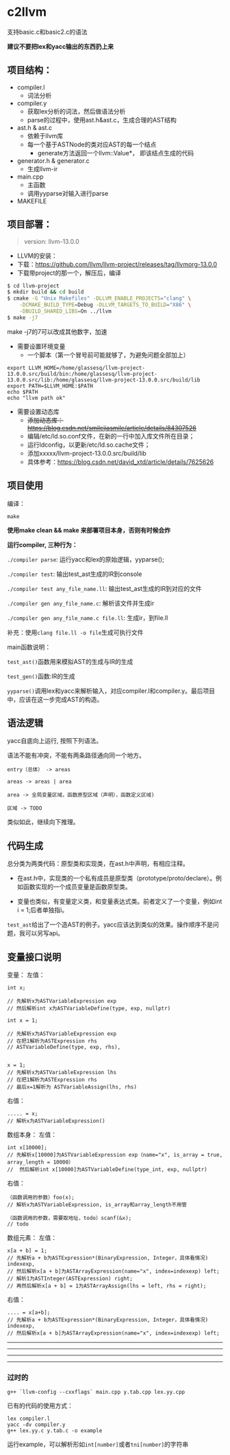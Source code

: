 # c2llvm

支持basic.c和basic2.c的语法

__建议不要把lex和yacc输出的东西扔上来__

## 项目结构：
- compiler.l
  - 词法分析
- compiler.y
  - 获取lex分析的词法，然后做语法分析
  - parse的过程中，使用ast.h&ast.c，生成合理的AST结构
- ast.h & ast.c
  - 依赖于llvm库
  - 每一个基于ASTNode的类对应AST的每一个结点
    - generate方法返回一个llvm::Value*， 即该结点生成的代码
- generator.h & generator.c
  - 生成llvm-ir
- main.cpp
  - 主函数
  - 调用yyparse对输入进行parse
- MAKEFILE

## 项目部署：
> version: llvm-13.0.0

- LLVM的安装：
- 下载：https://github.com/llvm/llvm-project/releases/tag/llvmorg-13.0.0
- 下载带project的那一个，解压后，编译
```sh
$ cd llvm-project
$ mkdir build && cd build
$ cmake -G "Unix Makefiles" -DLLVM_ENABLE_PROJECTS="clang" \
    -DCMAKE_BUILD_TYPE=Debug -DLLVM_TARGETS_TO_BUILD="X86" \
    -DBUILD_SHARED_LIBS=On ../llvm
$ make -j7
```
make -j7的7可以改成其他数字，加速
- 需要设置环境变量
  - 一个脚本（第一个冒号前可能就够了，为避免问题全部加上）
``` 
export LLVM_HOME=/home/glassesq/llvm-project-13.0.0.src/build/bin:/home/glassesq/llvm-project-13.0.0.src/lib:/home/glassesq/llvm-project-13.0.0.src/build/lib
export PATH=$LLVM_HOME:$PATH
echo $PATH
echo "llvm path ok"
```
- 需要设置动态库
  - ~~添加动态库： https://blog.csdn.net/smilejiasmile/article/details/84307526~~
  - 编辑/etc/ld.so.conf文件，在新的一行中加入库文件所在目录；
  - 运行ldconfig，以更新/etc/ld.so.cache文件；
  - 添加xxxxx/llvm-project-13.0.0.src/build/lib
  - 具体参考：https://blog.csdn.net/david_xtd/article/details/7625626



## 项目使用
编译：
```
make
```

__使用make clean && make 来部署项目本身，否则有时候会炸__

__运行compiler, 三种行为：__

`./compiler parse`: 运行yacc和lex的原始逻辑，yyparse();

`./compiler test`: 输出test_ast生成的IR到console

`./compiler test any_file_name.ll`: 输出test_ast生成的IR到对应的文件

`./compiler gen any_file_name.c`: 解析该文件并生成ir

`./compiler gen any_file_name.c file.ll`: 生成ir，到file.ll

补充：使用`clang file.ll -o file`生成可执行文件

main函数说明：

`test_ast()`函数用来模拟AST的生成与IR的生成

`test_gen()`函数:IR的生成

`yyparse()`调用lex和yacc来解析输入，对应compiler.l和compiler.y。最后项目中，应该在这一步完成AST的构造。

## 语法逻辑

yacc自底向上运行, 按照下列语法。

语法不能有冲突，不能有两条路径通向同一个地方。

```
entry（总体） -> areas

areas -> areas | area

area -> 全局变量区域，函数原型区域（声明），函数定义区域)

区域 -> TODO
```

类似如此，继续向下推理。


## 代码生成

总分类为两类代码：原型类和实现类，在ast.h中声明，有相应注释。

- 在ast.h中，实现类的一个私有成员是原型类（prototype/proto/declare）。例如函数实现的一个成员变量是函数原型类。

- 变量也类似，有变量定义类，和变量表达式类。前者定义了一个变量，例如int i = 1;后者单独指i。

`test_ast`给出了一个造AST的例子。yacc应该达到类似的效果。操作顺序不是问题，我可以另写api。

## 变量接口说明

变量：
左值：
```
int x;

// 先解析x为ASTVariableExpression exp
// 然后解析int x为ASTVariableDefine(type, exp, nullptr)

int x = 1;                       

// 先解析x为ASTVariableExpression exp
// 在把1解析为ASTExpression rhs
// ASTVariableDefine(type, exp, rhs), 


x = 1;                       
// 先解析x为ASTVariableExpression lhs
// 在把1解析为ASTExpression rhs
// 最后x=1解析为 ASTVariableAssign(lhs, rhs)
```
右值：
```
..... = x;                       
// 解析x为ASTVariableExpression()
```

数组本身：
左值：
```
int x[10000];    
// 先解析x[10000]为ASTVariableExpression exp（name="x", is_array = true, array_length = 10000）
//  然后解析int x[10000]为ASTVariableDefine(type_int, exp, nullptr)
 ```

右值：
```
（函数调用的参数）foo(x);
// 解析x为ASTVariableExpression, is_array和array_length不用管

（函数调用的参数，需要取地址，todo）scanf(&x); 
// todo
```

数组元素：
左值：
```
x[a + b] = 1; 
// 先解析a + b为ASTExpression*(BinaryExpression, Integer，具体看情况) indexexp,
// 然后解析x[a + b]为ASTArrayExpression(name="x", index=indexexp) left;
// 解析1为ASTInteger(ASTExpression) right;
// 再然后解析x[a + b] = 1为ASTArrayAssign(lhs = left, rhs = right); 
```

右值：
```
.... = x[a+b];
// 先解析a + b为ASTExpression*(BinaryExpression, Integer，具体看情况) indexexp,
// 然后解析x[a + b]为ASTArrayExpression(name="x", index=indexexp) left;
```

---
---
---
---
###  过时的

```
g++ `llvm-config --cxxflags` main.cpp y.tab.cpp lex.yy.cpp
```

已有的代码的使用方式：
```
lex compiler.l
yacc -dv compiler.y
g++ lex.yy.c y.tab.c -o example
```
运行example，可以解析形如`int[number]`或者`tni[number]`的字符串

